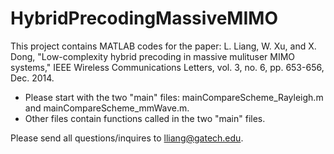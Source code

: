 # HybridPrecodingMassiveMIMO
This project contains MATLAB codes for the paper:   L. Liang, W. Xu, and X. Dong, "Low-complexity hybrid precoding in massive mulituser MIMO systems," IEEE Wireless Communications Letters, vol. 3, no. 6, pp. 653-656, Dec. 2014. 

- Please start with the two "main" files: mainCompareScheme_Rayleigh.m and mainCompareScheme_mmWave.m.
- Other files contain functions called in the two "main" files. 

Please send all questions/inquires to lliang@gatech.edu. 
